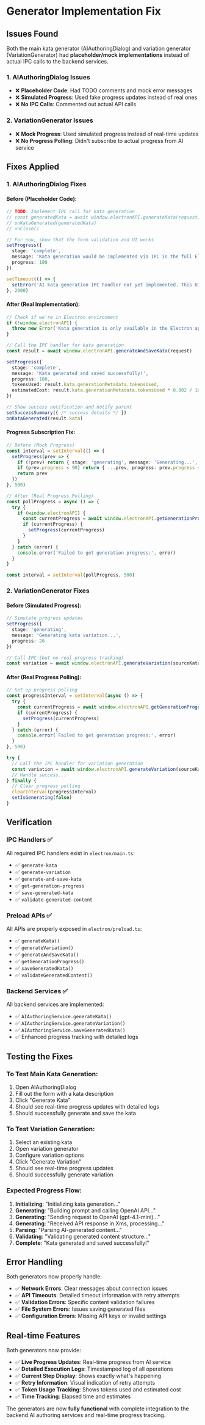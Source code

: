 # Generator Implementation Fix

## Issues Found

Both the main kata generator (AIAuthoringDialog) and variation generator (VariationGenerator) had **placeholder/mock implementations** instead of actual IPC calls to the backend services.

### 1. AIAuthoringDialog Issues
- ❌ **Placeholder Code**: Had TODO comments and mock error messages
- ❌ **Simulated Progress**: Used fake progress updates instead of real ones
- ❌ **No IPC Calls**: Commented out actual API calls

### 2. VariationGenerator Issues  
- ❌ **Mock Progress**: Used simulated progress instead of real-time updates
- ❌ **No Progress Polling**: Didn't subscribe to actual progress from AI service

## Fixes Applied

### 1. AIAuthoringDialog Fixes

#### Before (Placeholder Code):
```typescript
// TODO: Implement IPC call for kata generation
// const generatedKata = await window.electronAPI.generateKata(request)
// onKataGenerated(generatedKata)
// onClose()

// For now, show that the form validation and UI works
setProgress({
  stage: 'complete',
  message: 'Kata generation would be implemented via IPC in the full Electron app',
  progress: 100
})

setTimeout(() => {
  setError('AI kata generation IPC handler not yet implemented. This UI component is ready for integration.')
}, 2000)
```

#### After (Real Implementation):
```typescript
// Check if we're in Electron environment
if (!window.electronAPI) {
  throw new Error('Kata generation is only available in the Electron app')
}

// Call the IPC handler for kata generation
const result = await window.electronAPI.generateAndSaveKata(request)

setProgress({
  stage: 'complete',
  message: 'Kata generated and saved successfully!',
  progress: 100,
  tokensUsed: result.kata.generationMetadata.tokensUsed,
  estimatedCost: result.kata.generationMetadata.tokensUsed * 0.002 / 1000
})

// Show success notification and notify parent
setSuccessSummary({ /* success details */ })
onKataGenerated(result.kata)
```

#### Progress Subscription Fix:
```typescript
// Before (Mock Progress)
const interval = setInterval(() => {
  setProgress(prev => {
    if (!prev) return { stage: 'generating', message: 'Generating...', progress: 10 }
    if (prev.progress < 90) return { ...prev, progress: prev.progress + 10 }
    return prev
  })
}, 500)

// After (Real Progress Polling)
const pollProgress = async () => {
  try {
    if (window.electronAPI) {
      const currentProgress = await window.electronAPI.getGenerationProgress()
      if (currentProgress) {
        setProgress(currentProgress)
      }
    }
  } catch (error) {
    console.error('Failed to get generation progress:', error)
  }
}

const interval = setInterval(pollProgress, 500)
```

### 2. VariationGenerator Fixes

#### Before (Simulated Progress):
```typescript
// Simulate progress updates
setProgress({
  stage: 'generating',
  message: 'Generating kata variation...',
  progress: 20
})

// Call IPC (but no real progress tracking)
const variation = await window.electronAPI.generateVariation(sourceKata, options)
```

#### After (Real Progress Polling):
```typescript
// Set up progress polling
const progressInterval = setInterval(async () => {
  try {
    const currentProgress = await window.electronAPI.getGenerationProgress()
    if (currentProgress) {
      setProgress(currentProgress)
    }
  } catch (error) {
    console.error('Failed to get generation progress:', error)
  }
}, 500)

try {
  // Call the IPC handler for variation generation
  const variation = await window.electronAPI.generateVariation(sourceKata, options)
  // Handle success...
} finally {
  // Clear progress polling
  clearInterval(progressInterval)
  setIsGenerating(false)
}
```

## Verification

### IPC Handlers ✅
All required IPC handlers exist in `electron/main.ts`:
- ✅ `generate-kata`
- ✅ `generate-variation` 
- ✅ `generate-and-save-kata`
- ✅ `get-generation-progress`
- ✅ `save-generated-kata`
- ✅ `validate-generated-content`

### Preload APIs ✅
All APIs are properly exposed in `electron/preload.ts`:
- ✅ `generateKata()`
- ✅ `generateVariation()`
- ✅ `generateAndSaveKata()`
- ✅ `getGenerationProgress()`
- ✅ `saveGeneratedKata()`
- ✅ `validateGeneratedContent()`

### Backend Services ✅
All backend services are implemented:
- ✅ `AIAuthoringService.generateKata()`
- ✅ `AIAuthoringService.generateVariation()`
- ✅ `AIAuthoringService.saveGeneratedKata()`
- ✅ Enhanced progress tracking with detailed logs

## Testing the Fixes

### To Test Main Kata Generation:
1. Open AIAuthoringDialog
2. Fill out the form with a kata description
3. Click "Generate Kata"
4. Should see real-time progress updates with detailed logs
5. Should successfully generate and save the kata

### To Test Variation Generation:
1. Select an existing kata
2. Open variation generator
3. Configure variation options
4. Click "Generate Variation"
5. Should see real-time progress updates
6. Should successfully generate variation

### Expected Progress Flow:
1. **Initializing**: "Initializing kata generation..."
2. **Generating**: "Building prompt and calling OpenAI API..."
3. **Generating**: "Sending request to OpenAI (gpt-4.1-mini)..."
4. **Generating**: "Received API response in Xms, processing..."
5. **Parsing**: "Parsing AI-generated content..."
6. **Validating**: "Validating generated content structure..."
7. **Complete**: "Kata generated and saved successfully!"

## Error Handling

Both generators now properly handle:
- ✅ **Network Errors**: Clear messages about connection issues
- ✅ **API Timeouts**: Detailed timeout information with retry attempts
- ✅ **Validation Errors**: Specific content validation failures
- ✅ **File System Errors**: Issues saving generated files
- ✅ **Configuration Errors**: Missing API keys or invalid settings

## Real-time Features

Both generators now provide:
- ✅ **Live Progress Updates**: Real-time progress from AI service
- ✅ **Detailed Execution Logs**: Timestamped log of all operations
- ✅ **Current Step Display**: Shows exactly what's happening
- ✅ **Retry Information**: Visual indication of retry attempts
- ✅ **Token Usage Tracking**: Shows tokens used and estimated cost
- ✅ **Time Tracking**: Elapsed time and estimates

The generators are now **fully functional** with complete integration to the backend AI authoring services and real-time progress tracking.